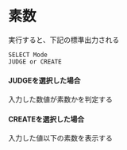 # 素数

実行すると、下記の標準出力される
```
SELECT Mode
JUDGE or CREATE
```

#### JUDGEを選択した場合
入力した数値が素数かを判定する

#### CREATEを選択した場合
入力した値以下の素数を表示する